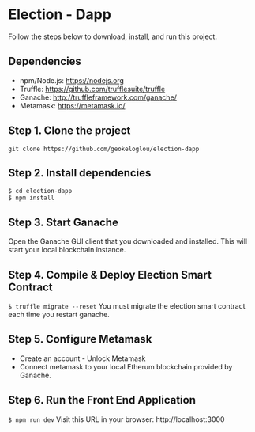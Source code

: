 # Election - Dapp

Follow the steps below to download, install, and run this project.

## Dependencies
- npm/Node.js: https://nodejs.org
- Truffle: https://github.com/trufflesuite/truffle
- Ganache: http://truffleframework.com/ganache/
- Metamask: https://metamask.io/


## Step 1. Clone the project
`git clone https://github.com/geokeloglou/election-dapp`

## Step 2. Install dependencies
```
$ cd election-dapp
$ npm install
```
## Step 3. Start Ganache
Open the Ganache GUI client that you downloaded and installed. This will start your local blockchain instance.

## Step 4. Compile & Deploy Election Smart Contract
`$ truffle migrate --reset`
You must migrate the election smart contract each time you restart ganache.

## Step 5. Configure Metamask
- Create an account - Unlock Metamask
- Connect metamask to your local Etherum blockchain provided by Ganache.

## Step 6. Run the Front End Application
`$ npm run dev`
Visit this URL in your browser: http://localhost:3000
